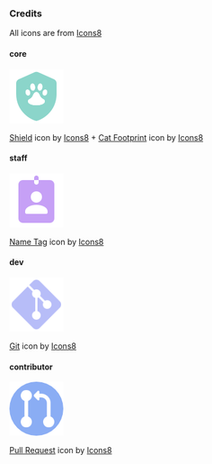 ### Credits

All icons are from [Icons8](https://icons8.com/license)

#### core

![core](./teal_core.png)

<a target="_blank" href="https://icons8.com/icon/87404/shield">Shield</a> icon
by <a target="_blank" href="https://icons8.com">Icons8</a> +
<a target="_blank" href="https://icons8.com/icon/103475/cat-footprint">Cat
Footprint</a> icon by <a target="_blank" href="https://icons8.com">Icons8</a>

#### staff

![staff](./mauve_staff.png)

<a target="_blank" href="https://icons8.com/icon/86879/name-tag">Name Tag</a>
icon by <a target="_blank" href="https://icons8.com">Icons8</a>

#### dev

![devs](./lavender_dev.png)

<a target="_blank" href="https://icons8.com/icon/38389/git">Git</a> icon by
<a target="_blank" href="https://icons8.com">Icons8</a>

#### contributor

![contributors](./blue_contributor.png)

<a target="_blank" href="https://icons8.com/icon/120907/pull-request">Pull
Request</a> icon by <a target="_blank" href="https://icons8.com">Icons8</a>
